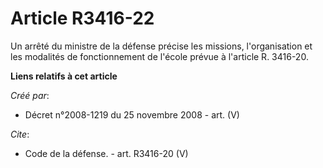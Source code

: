 # Article R3416-22

Un arrêté du ministre de la défense précise les missions, l'organisation et les modalités de fonctionnement de l'école prévue
à l'article R. 3416-20.

**Liens relatifs à cet article**

_Créé par_:

  - Décret n°2008-1219 du 25 novembre 2008 - art. (V)

_Cite_:

  - Code de la défense. - art. R3416-20 (V)
